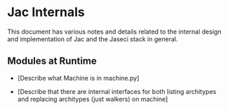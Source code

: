 # Jac Internals

This document has various notes and details related to the internal design and implementation of Jac and the Jaseci stack in general.

## Modules at Runtime

- [Describe what Machine is in machine.py]

- [Describe that there are internal interfaces for both listing architypes and replacing architypes (just walkers) on machine]
